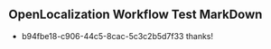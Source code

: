 ## OpenLocalization Workflow Test MarkDown
* b94fbe18-c906-44c5-8cac-5c3c2b5d7f33 thanks!

<!--HONumber=Oct16_HO4-->


